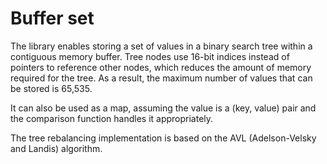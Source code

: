 # Buffer set

The library enables storing a set of values in a binary search tree within a contiguous memory buffer. Tree nodes use 16-bit indices instead of pointers to reference other nodes, which reduces the amount of memory required for the tree. As a result, the maximum number of values that can be stored is 65,535.

It can also be used as a map, assuming the value is a (key, value) pair and the comparison function handles it appropriately.

The tree rebalancing implementation is based on the AVL (Adelson-Velsky and Landis) algorithm.